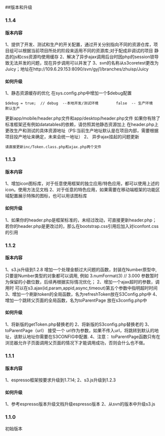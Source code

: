 ##版本和升级

### 1.1.4
#### 版本内容
1、提供了开发、测试和生产的开关配置，通过开关分别指向不同的资源仓库，项目组可以根据当前项目所处的阶段来适用不同的资源库;对于配成非调试的项目
静态的js和css资源均使用缓存
2、解决了异步ajax调用后台时因php的session锁导致无法并发的问题，现在异步调用可以并发了
3、svn的名称从s3coretest更改为Juicy；地址在http://109.6.29.153:8090/svn/gyj1/branches/zhuisp/Juicy
#### 如何升级
1、静态资源缓存的优化
在sys.config.php中增加一个$debug配置

	$debug = true;  // debug  --本地开发/测试环境        false  -- 生产环境  默认生产
更新app/mobile/header.php文件和app/desktop/header.php文件   如果你有除了标准框架还有例如datatables的依赖，请仿照其他静态资源加上
在header.php上更改生产和测试的具体资源地址（PS:当前生产地址默认是在项目内部，需要根据项目投产地址来确定，未来会统一地址）
2、 异步ajax挂起的问题更新

	请直接更新inc/Token.class.php和ajax.php两个文件

### 1.1.3
#### 版本内容
1、增加icon图标库，对于任意使用框架的独立应用/特色应用，都可以使用上述的icon。使用方法见文档
2、对于任意的特色应用，如果需要在移动端框架的功能区域配置展示特殊的图标，也可以用该图标库
#### 如何升级
1、如果你的header.php是框架标准的，未经过改动，可直接更新header.php；若你的header.php是更改过的，那么在bootstrap.css引用后加入对iconfont.css的引用
     <link rel="stylesheet" href="<?php echo $vendor_resource?>/vendor/iconfont/iconfont.css">

### 1.1.2
#### 版本内容
1、s3.js升级到1.2.8
 增加一个处理金额过大问题的函数，封装在Number原型中,只要是Number类型的对象都可以调用, 例如   3.numFormat(3)  //
3.000  参数暂时为保留的小数位数，后续再根据实际情况优化；
2、增加一个ajax超时的参数，调用时 可以在s3.ajax(id,param,appid,async,timeout)第五个参数中指明超时时间
3、增加一个刷新token的全局函数，名为refreshToken放在S3Config.php中
4、增加一个跳转父页面的全局函数，名为toParentPage  放在s3config.php中
#### 如何升级
1、将新版的getToken.php替换老的
2、将新版的S3config.php替换老的
3、toParentPage（url） 接受一个 url作为参数，如果不传入url，将跳转到默认的地址，该默认地址你需要在S3CONFIG中配置.
4、注意： toParentPage函数只有在浏览器允许子页面调用父页面的情况下才能调用成功，否则会什么也不做。


### 1.1.1
#### 版本内容
1、espresso框架按要求升级到1.7.14;
2、s3.js升级到1.2.3
#### 如何升级
1、参考espresso版本升级文档升级espresso版本
2、从svn的版本中升级s3.js
### 1.1.0

初始版本

